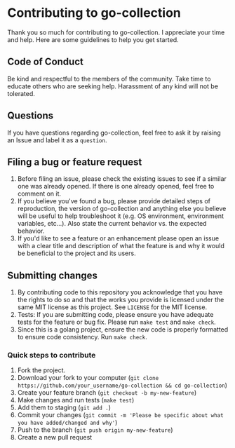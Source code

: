 # Contributing to go-collection

Thank you so much for contributing to go-collection. I appreciate your time and help.
Here are some guidelines to help you get started.

## Code of Conduct

Be kind and respectful to the members of the community. Take time to educate
others who are seeking help. Harassment of any kind will not be tolerated.

## Questions

If you have questions regarding go-collection, feel free to ask it by raising an Issue and label it as a `question`.

## Filing a bug or feature request

1. Before filing an issue, please check the existing issues to see if a
   similar one was already opened. If there is one already opened, feel free
   to comment on it.
1. If you believe you've found a bug, please provide detailed steps of
   reproduction, the version of go-collection and anything else you believe will be
   useful to help troubleshoot it (e.g. OS environment, environment variables,
   etc...). Also state the current behavior vs. the expected behavior.
1. If you'd like to see a feature or an enhancement please open an issue with
   a clear title and description of what the feature is and why it would be
   beneficial to the project and its users.

## Submitting changes

1. By contributing code to this repository you acknowledge that you have the rights to do so and that the works
   you provide is licensed under the same MIT license as this project. See `LICENSE` for the MIT license.
1. Tests: If you are submitting code, please ensure you have adequate tests
   for the feature or bug fix. Please run `make test` and `make check`.
1. Since this is a golang project, ensure the new code is properly formatted to
   ensure code consistency. Run `make check`.

### Quick steps to contribute

1. Fork the project.
1. Download your fork to your computer (`git clone https://github.com/your_username/go-collection && cd go-collection`)
1. Create your feature branch (`git checkout -b my-new-feature`)
1. Make changes and run tests (`make test`)
1. Add them to staging (`git add .`)
1. Commit your changes (`git commit -m 'Please be specific about what you have added/changed and why'`)
1. Push to the branch (`git push origin my-new-feature`)
1. Create a new pull request
